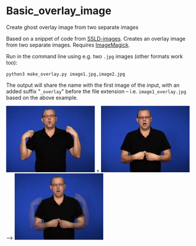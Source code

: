 # Basic_overlay_image
Create ghost overlay image from two separate images

Based on a snippet of code from [SSLD-images](https://github.com/borstell/SSLD-images). Creates an overlay image from two separate images. Requires [ImageMagick](https://imagemagick.org/index.php).

Run in the command line using e.g. two `.jpg` images (other formats work too):

```
python3 make_overlay.py image1.jpg,image2.jpg
```

The output will share the name with the first image of the input, with an added suffix "`_overlay`" before the file extension – i.e. `image1_overlay.jpg` based on the above example.

![image1](https://raw.githubusercontent.com/borstell/Basic_overlay_image/master/kofta_a.jpg)
+
![image2](https://raw.githubusercontent.com/borstell/Basic_overlay_image/master/kofta_b.jpg)
-->
![output](https://raw.githubusercontent.com/borstell/Basic_overlay_image/master/kofta_overlay.jpg)
